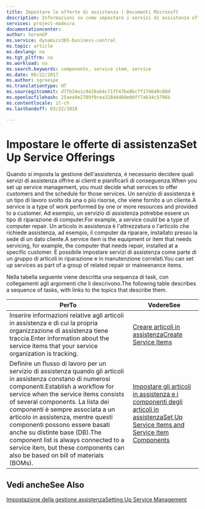 ```yaml
---
title: Impostare le offerte di assistenza | Documenti Microsoft
description: Informazioni su come impostare i servizi di assistenza offerti ai clienti.
services: project-madeira
documentationcenter: 
author: SorenGP
ms.service: dynamics365-business-central
ms.topic: article
ms.devlang: na
ms.tgt_pltfrm: na
ms.workload: na
ms.search.keywords: components, service item, service
ms.date: 08/22/2017
ms.author: sgroespe
ms.translationtype: HT
ms.sourcegitcommit: d7fb34e1c9428a64c71ff47be8bcff174649c00d
ms.openlocfilehash: 25aea9e2709f0cea32844d60e0dff7ab34c5796b
ms.contentlocale: it-ch
ms.lasthandoff: 03/22/2018

---
```


# <a name="set-up-service-offerings"></a><span data-ttu-id="8d301-103">Impostare le offerte di assistenza</span><span class="sxs-lookup"><span data-stu-id="8d301-103">Set Up Service Offerings</span></span>
<span data-ttu-id="8d301-104">Quando si imposta la gestione dell'assistenza, è necessario decidere quali servizi di assistenza offrire ai clienti e pianificarli di conseguenza.</span><span class="sxs-lookup"><span data-stu-id="8d301-104">When you set up service management, you must decide what services to offer customers and the schedule for those services.</span></span> <span data-ttu-id="8d301-105">Un servizio di assistenza è un tipo di lavoro svolto da una o più risorse, che viene fornito a un cliente.</span><span class="sxs-lookup"><span data-stu-id="8d301-105">A service is a type of work performed by one or more resources and provided to a customer.</span></span> <span data-ttu-id="8d301-106">Ad esempio, un servizio di assistenza potrebbe essere un tipo di riparazione di computer.</span><span class="sxs-lookup"><span data-stu-id="8d301-106">For example, a service could be a type of computer repair.</span></span> <span data-ttu-id="8d301-107">Un articolo in assistenza è l'attrezzatura o l'articolo che richiede assistenza, ad esempio, il computer da riparare, installato presso la sede di un dato cliente.</span><span class="sxs-lookup"><span data-stu-id="8d301-107">A service item is the equipment or item that needs servicing, for example, the computer that needs repair, installed at a specific customer.</span></span> <span data-ttu-id="8d301-108">È possibile impostare servizi di assistenza come parte di un gruppo di articoli in riparazione e in manutenzione correlati.</span><span class="sxs-lookup"><span data-stu-id="8d301-108">You can set up services as part of a group of related repair or maineenance items.</span></span>  
  
<span data-ttu-id="8d301-109">Nella tabella seguente viene descritta una sequenza di task, con collegamenti agli argomenti che li descrivono.</span><span class="sxs-lookup"><span data-stu-id="8d301-109">The following table describes a sequence of tasks, with links to the topics that describe them.</span></span>  
  
|<span data-ttu-id="8d301-110">**Per**</span><span class="sxs-lookup"><span data-stu-id="8d301-110">**To**</span></span>|<span data-ttu-id="8d301-111">**Vedere**</span><span class="sxs-lookup"><span data-stu-id="8d301-111">**See**</span></span>|  
|------------|-------------|  
|<span data-ttu-id="8d301-112">Inserire informazioni relative agli articoli in assistenza e di cui la propria organizzazione di assistenza tiene traccia.</span><span class="sxs-lookup"><span data-stu-id="8d301-112">Enter information about the service items that your service organization is tracking.</span></span>|[<span data-ttu-id="8d301-113">Creare articoli in assistenza</span><span class="sxs-lookup"><span data-stu-id="8d301-113">Create Service Items</span></span>](service-how-to-create-service-items.md)|  
|<span data-ttu-id="8d301-114">Definire un flusso di lavoro per un servizio di assistenza quando gli articoli in assistenza constano di numerosi componenti.</span><span class="sxs-lookup"><span data-stu-id="8d301-114">Establish a workflow for service when the service items consists of several components.</span></span> <span data-ttu-id="8d301-115">La lista dei componenti è sempre associata a un articolo in assistenza, mentre questi componenti possono essere basati anche su distinte base (DB).</span><span class="sxs-lookup"><span data-stu-id="8d301-115">The component list is always connected to a service item, but these components can also be based on bill of materials (BOMs).</span></span>|[<span data-ttu-id="8d301-116">Impostare gli articoli in assistenza e i componenti degli articoli in assistenza</span><span class="sxs-lookup"><span data-stu-id="8d301-116">Set Up Service Items and Service Item Components</span></span>](service-how-setup-service-items.md)|  
  
## <a name="see-also"></a><span data-ttu-id="8d301-117">Vedi anche</span><span class="sxs-lookup"><span data-stu-id="8d301-117">See Also</span></span>  
[<span data-ttu-id="8d301-118">Impostazione della gestione assistenza</span><span class="sxs-lookup"><span data-stu-id="8d301-118">Setting Up Service Management</span></span>](service-setup-service.md)   
